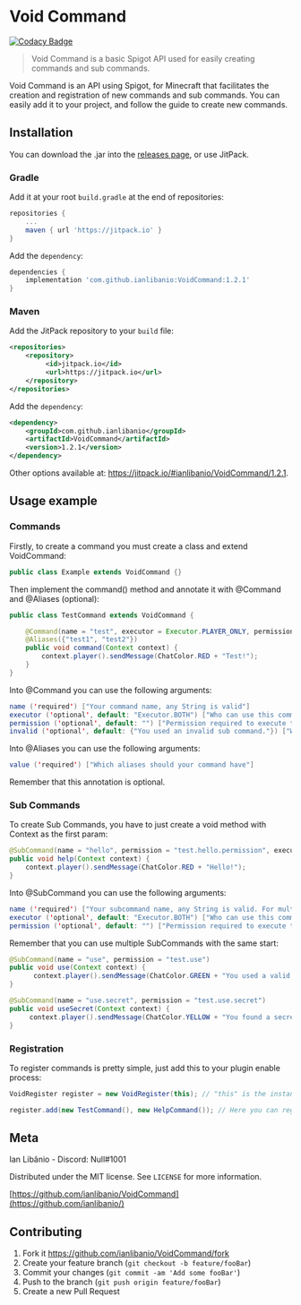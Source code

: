 # Void Command

[![Codacy Badge](https://api.codacy.com/project/badge/Grade/cdf034d7053a463fbd5c093c156fb46d)](https://app.codacy.com/manual/ianlibanio/VoidCommand?utm_source=github.com&utm_medium=referral&utm_content=ianlibanio/VoidCommand&utm_campaign=Badge_Grade_Dashboard)

> Void Command is a basic Spigot API used for easily creating commands and sub commands.

Void Command is an API using Spigot, for Minecraft that facilitates the creation and registration of new commands and sub commands. You can easily add it to your project, and follow the guide to create new commands.

## Installation

You can download the .jar into the [releases page](http://github.com/ianlibanio/VoidCommand/releases/), or use JitPack.

### Gradle

Add it at your root `build.gradle` at the end of repositories:
```gradle
repositories {
	...
	maven { url 'https://jitpack.io' }
}
```
Add the `dependency`:
```gradle
dependencies {
	implementation 'com.github.ianlibanio:VoidCommand:1.2.1'
}
```

### Maven
Add the JitPack repository to your `build` file:
```xml
<repositories>
	<repository>
		 <id>jitpack.io</id>
		 <url>https://jitpack.io</url>
	</repository>
</repositories>
```
Add the `dependency`:
```xml
<dependency>
	<groupId>com.github.ianlibanio</groupId>
	<artifactId>VoidCommand</artifactId>
	<version>1.2.1</version>
</dependency>
```

Other options available at: <https://jitpack.io/#ianlibanio/VoidCommand/1.2.1>.

## Usage example

### Commands
Firstly, to create a command you must create a class and extend VoidCommand:

```java
public class Example extends VoidCommand {}
```

Then implement the command() method and annotate it with @Command and @Aliases (optional):

```java
public class TestCommand extends VoidCommand {

    @Command(name = "test", executor = Executor.PLAYER_ONLY, permission = "test.permission", invalid = {"Invalid Sub Command!"})
    @Aliases({"test1", "test2"})
    public void command(Context context) {
        context.player().sendMessage(ChatColor.RED + "Test!");
    }
}
```

Into @Command you can use the following arguments:
```java
name ('required') ["Your command name, any String is valid"]
executor ('optional', default: "Executor.BOTH") ["Who can use this command, values: PLAYER_ONLY, CONSOLE_ONLY, BOTH"]
permission ('optional', default: "") ["Permission required to execute this command, any String is valid"]
invalid ('optional', default: {"You used an invalid sub command."}) ["Which message will appear if the SubCommand is not valid"]
```

Into @Aliases you can use the following arguments:
```java
value ('required') ["Which aliases should your command have"]
```
Remember that this annotation is optional.

### Sub Commands

To create Sub Commands, you have to just create a void method with Context as the first param:
```java
@SubCommand(name = "hello", permission = "test.hello.permission", executor = Executor.PLAYER_ONLY)
public void help(Context context) {
    context.player().sendMessage(ChatColor.RED + "Hello!");
}
```

Into @SubCommand you can use the following arguments:
```java
name ('required') ["Your subcommand name, any String is valid. For multiple subcommands, like /test first second, you must separate with dots, in this case it would be first.second"]
executor ('optional', default: "Executor.BOTH") ["Who can use this command, values: PLAYER_ONLY, CONSOLE_ONLY, BOTH"]
permission ('optional', default: "") ["Permission required to execute this subcommand, any String is valid"]
```

Remember that you can use multiple SubCommands with the same start:

```java
@SubCommand(name = "use", permission = "test.use")
public void use(Context context) {
      context.player().sendMessage(ChatColor.GREEN + "You used a valid sub command!");
}

@SubCommand(name = "use.secret", permission = "test.use.secret")
public void useSecret(Context context) {
     context.player().sendMessage(ChatColor.YELLOW + "You found a secret!");
}
```

### Registration

To register commands is pretty simple, just add this to your plugin enable process:
```java
VoidRegister register = new VoidRegister(this); // "this" is the instance of your Main class.

register.add(new TestCommand(), new HelpCommand()); // Here you can register how many commands you want.
```

## Meta

Ian Libânio - Discord: Null#1001

Distributed under the MIT license. See ``LICENSE`` for more information.

[https://github.com/ianlibanio/VoidCommand](https://github.com/ianlibanio/)

## Contributing

 1. Fork it <https://github.com/ianlibanio/VoidCommand/fork>
 2. Create your feature branch (`git checkout -b feature/fooBar`)
 3. Commit your changes (`git commit -am 'Add some fooBar'`)
 4. Push to the branch (`git push origin feature/fooBar`)
 5. Create a new Pull Request
